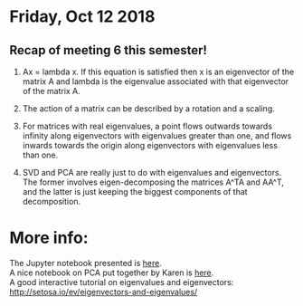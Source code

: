 # Friday, Oct 12 2018

## Recap of meeting 6 this semester!
1. Ax = lambda x.
If this equation is satisfied then x is an eigenvector of the matrix A and lambda is the eigenvalue associated with that eigenvector of the matrix A.

2. The action of a matrix can be described by a rotation and a scaling.

3. For matrices with real eigenvalues, a point flows outwards towards infinity along eigenvectors with eigenvalues greater than one, and flows inwards towards the origin along eigenvectors with eigenvalues less than one.

4. SVD and PCA are really just to do with eigenvalues and eigenvectors. The former involves eigen-decomposing the matrices A^TA and AA^T, and the latter is just keeping the biggest components of that decomposition.

# More info:
The Jupyter notebook presented is [here](https://github.com/prickly-pythons/prickly-pythons/blob/master/code_from_meetings/Eigenvalues_and_eigenvectors/Eigenvalues%20and%20Eigenvectors.ipynb).
<br>
A nice notebook on PCA put together by Karen is [here](https://github.com/prickly-pythons/prickly-pythons/blob/master/code_from_meetings/PCA/PCA_example.ipynb).
<br>
A good interactive tutorial on eigenvalues and eigenvectors: http://setosa.io/ev/eigenvectors-and-eigenvalues/


